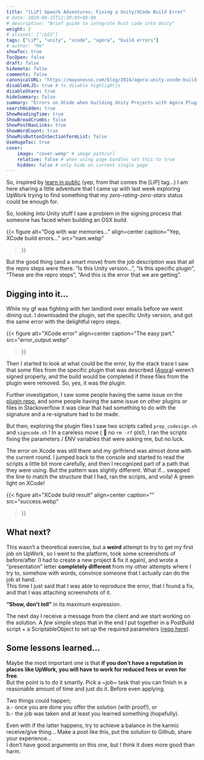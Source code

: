 ```yaml
---
title: "[LiP] Upwork Adventures; Fixing a Unity/XCode Build Error"
# date: 2020-09-15T11:30:03+00:00
# description: "Brief guide to integrate Rust code into Unity"
weight: 2
# aliases: ["/p22"]
tags: ["LiP", "unity", "xcode", "agora", "build errors"]
# author: "Me"
showToc: true
TocOpen: false
draft: false
hidemeta: false
comments: false
canonicalURL: "https://mayonesso.com/blog/2024/agora-unity-xcode-build-errors"
disableHLJS: true # to disable highlightjs
disableShare: true
hideSummary: false
summary: "Errors on XCode when building Unity Projects with Agora Plugin"
searchHidden: true
ShowReadingTime: true
ShowBreadCrumbs: false
ShowPostNavLinks: true
ShowWordCount: true
ShowRssButtonInSectionTermList: false
UseHugoToc: true
cover:
    image: "cover.webp" # image path/url
    relative: false # when using page bundles set this to true
    hidden: false # only hide on current single page
---
```



So, inspired by [learn in public](https://www.swyx.io/learn-in-public) (yep, from that comes the \[LiP\] tag…) I am here sharing a little adventure that I came up with last week exploring UpWork trying to find something that my _zero-rating-zero-stars_ status could be enough for.

So, looking into Unity stuff I saw a problem in the signing process that someone has faced when building an OSX build.

{{< figure
    alt="Dog with war memories..."
    align=center
    caption="Yep, XCode build errors…"
    src="nam.webp"
>}}

But the good thing (and a smart move) from the job description was that all the repro steps were there. “Is this Unity version...”, “Is this specific plugin”, “These are the repro steps”, “And this is the error that we are getting”.

## Digging into it…

While my gf was fighting with her landlord over emails before we went dining out. I downloaded the plugin, set the specific Unity version, and got the same error with the delightful repro steps.

{{< figure
    alt="XCode error"
    align=center
    caption="The easy part."
    src="error_output.webp"
>}}

Then I started to look at what could be the error, by the stack trace I saw that some files from the specific plugin that was described ([Agora](https://github.com/AgoraIO-Extensions/Agora-Unity-Quickstart)) weren’t signed properly, and the build would be completed if these files from the plugin were removed. So, yes, it was the plugin.

Further investigation, I saw some people having the same issue on the [plugin repo](https://github.com/AgoraIO-Extensions/Agora-Unity-Quickstart/issues/224), and some people having the same issue on other plugins or files in Stackoverflow it was clear that had something to do with the signature and a re-signature had to be made.

But then, exploring the plugin files I saw two scripts called `prep_codesign.sh` and `signcode.sh` ! In a careless move ( 🤞 no `rm -rf` pls!), I ran the scripts fixing the parameters / ENV variables that were asking me, but no luck.

The error on Xcode was still there and my girlfriend was almost done with the current round. I jumped back to the console and started to read the scripts a little bit more carefully, and then I recognized part of a path that they were using. But the pattern was slightly different. What if… swapped the line to match the structure that I had, ran the scripts, and voila! A green light on XCode!

{{< figure
    alt="XCode build result"
    align=center
    caption=""
    src="success.webp"
>}}

## What next?

This wasn’t a theoretical exercise, but a **weird** attempt to try to get my first job on UpWork, so I went to the platform, took some screenshots of before/after (I had to create a new project & fix it again), and wrote a “presentation” letter **completely different** from my other attempts where I try to, somehow with words, convince someone that I actually can do the job at hand.  
This time I just said that I was able to reproduce the error, that I found a fix, and that I was attaching screenshots of it.

**“Show, don’t tell”** in its maximum expression.

The next day I receive a message from the client and we start working on the solution. A _few_ simple steps that in the end I put together in a PostBuild script + a ScriptableObject to set up the required parameters ([repo here](https://github.com/mayo-nesso/AgoraPostBuildFix)).

## Some lessons learned…

Maybe the most important one is that **if you don’t have a reputation in places like UpWork, you will have to work for reduced fees or even for free**.  
But the point is to do it smartly. Pick a ~job~ task that you can finish in a reasonable amount of time and just do it. Before even applying.

Two things could happen;</br>
a.- once you are done you offer the solution (with proof!), or</br>
b.- the job was taken and at least you learned something (hopefully).

Even with if the latter happens, try to achieve a balance in the karmic receive/give thing...
Make a post like this, put the solution to Github, share your experience…  
I don’t have good arguments on this one, but I think it does more good than harm.

